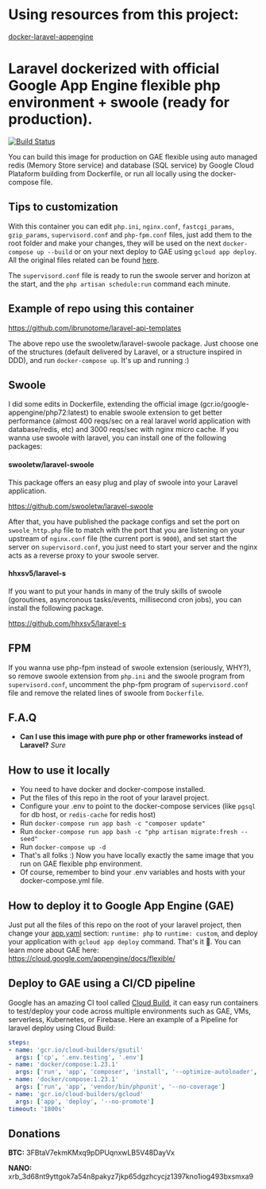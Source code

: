 # Using resources from this project:
[docker-laravel-appengine](https://github.com/ibrunotome/docker-laravel-appengine)

# Laravel dockerized with official Google App Engine flexible php environment + swoole (ready for production).

[![Build Status](https://semaphoreci.com/api/v1/ibrunotome/docker-laravel-appengine/branches/master/badge.svg)](https://semaphoreci.com/ibrunotome/docker-laravel-appengine)

You can build this image for production on GAE flexible using auto managed redis (Memory Store service) and database (SQL service) by Google Cloud Plataform building from Dockerfile, or run all locally using the docker-compose file.

## Tips to customization

With this container you can edit `php.ini`, `nginx.conf`, `fastcgi_params`, `gzip_params`, `supervisord.conf` and `php-fpm.conf` files, just add them to the root folder and make your changes, they will be used on the next `docker-compose up --build` or on your next deploy to GAE using `gcloud app deploy`. All the original files related can be found [here](https://github.com/GoogleCloudPlatform/php-docker/tree/master/php-base).

The `supervisord.conf` file is ready to run the swoole server and horizon at the start, and the `php artisan schedule:run` command each minute.

## Example of repo using this container

https://github.com/ibrunotome/laravel-api-templates

The above repo use the swooletw/laravel-swoole package. Just choose one of the structures (default delivered by Laravel, or a structure inspired in DDD), and run `docker-compose up`. It's up and running :)

## Swoole

I did some edits in Dockerfile, extending the official image (gcr.io/google-appengine/php72:latest) to enable swoole extension to get better performance (almost 400 reqs/sec on a real laravel world application with database/redis, etc) and 3000 reqs/sec with nginx micro cache. If you wanna use swoole with laravel, you can install one of the following packages: 

#### swooletw/laravel-swoole

This package offers an easy plug and play of swoole into your Laravel application.

https://github.com/swooletw/laravel-swoole 

After that, you have published the package configs and set the port on `swoole_http.php` file to match with the port that you are listening on your upstream of `nginx.conf` file (the current port is `9000`), and set start the server on `supervisord.conf`, you just need to start your server and the nginx acts as a reverse proxy to your swoole server.

#### hhxsv5/laravel-s

If you want to put your hands in many of the truly skills of swoole (goroutines, asyncronous tasks/events, millisecond cron jobs), you can install the following package.

https://github.com/hhxsv5/laravel-s

## FPM

If you wanna use php-fpm instead of swoole extension (seriously, WHY?), so remove swoole extension from `php.ini` and the swoole program from `supervisord.conf`, uncomment the php-fpm program of `supervisord.conf` file and remove the related lines of swoole from `Dockerfile`.

## F.A.Q

- **Can I use this image with pure php or other frameworks instead of Laravel?** *Sure*

## How to use it locally

- You need to have docker and docker-compose installed.
- Put the files of this repo in the root of your laravel project.
- Configure your .env to point to the docker-compose services (like `pgsql` for db host, or `redis-cache` for redis host)
- Run ```docker-compose run app bash -c "composer update"```
- Run ```docker-compose run app bash -c "php artisan migrate:fresh --seed"```
- Run ```docker-compose up -d```
- That's all folks :) Now you have locally exactly the same image that you run on GAE flexible php environment.
- Of course, remember to bind your .env variables and hosts with your docker-compose.yml file.

## How to deploy it to Google App Engine (GAE)

Just put all the files of this repo on the root of your laravel project, then change your [app.yaml](https://cloud.google.com/appengine/docs/flexible/php/configuring-your-app-with-app-yaml) section: `runtime: php` to `runtime: custom`, and deploy your application with `gcloud app deploy` command. That's it 🎉. You can learn more about GAE here: https://cloud.google.com/appengine/docs/flexible/

## Deploy to GAE using a CI/CD pipeline

Google has an amazing CI tool called [Cloud Build](https://cloud.google.com/cloud-build/), it can easy run containers to test/deploy your code  across multiple environments such as GAE, VMs, serverless, Kubernetes, or Firebase. Here an example of a Pipeline for laravel deploy using Cloud Build:

```yaml
steps:
- name: 'gcr.io/cloud-builders/gsutil'
  args: ['cp', '.env.testing', '.env']
- name: 'docker/compose:1.23.1'
  args: ['run', 'app', 'composer', 'install', '--optimize-autoloader', '--no-interaction', '--no-ansi', '--no-progress', '--no-scripts', '--prefer-dist']
- name: 'docker/compose:1.23.1'
  args: ['run', 'app', 'vendor/bin/phpunit', '--no-coverage']
- name: 'gcr.io/cloud-builders/gcloud'
  args: ['app', 'deploy', '--no-promote']
timeout: '1800s'
```

## Donations

**BTC:** 3FBtaV7ekmKMxq9pDPUqnxwLB5V48DayVx

**NANO:** xrb_3d68nt9yttgok7a54n8pakyz7jkp65dgzhcycjz1397kno1iog493bxsmxa9
